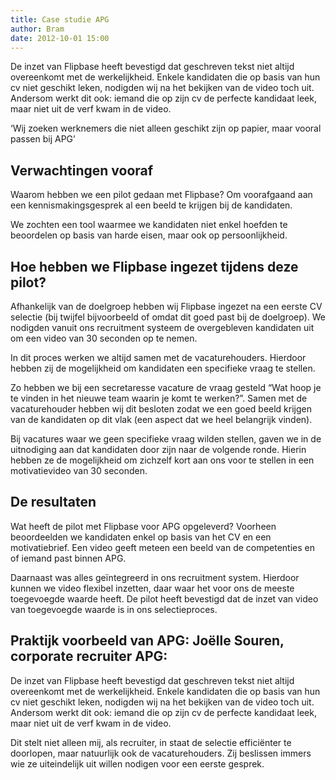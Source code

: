 ```yaml
---
title: Case studie APG
author: Bram
date: 2012-10-01 15:00
---
```


De inzet van Flipbase heeft bevestigd dat geschreven tekst niet altijd overeenkomt met de werkelijkheid. Enkele kandidaten die op basis van hun cv niet geschikt leken, nodigden wij na het bekijken van de video toch uit. Andersom werkt dit ook: iemand die op zijn cv de perfecte kandidaat leek, maar niet uit de verf kwam in de video. 

<span class="more"></span>

‘Wij zoeken werknemers die niet alleen geschikt zijn op papier, maar vooral passen bij APG’

## Verwachtingen vooraf

Waarom hebben we een pilot gedaan met Flipbase?
Om voorafgaand aan een kennismakingsgesprek al een beeld te krijgen bij de kandidaten.

We zochten een tool waarmee we kandidaten niet enkel hoefden te beoordelen op basis van harde eisen, maar ook op persoonlijkheid. 

## Hoe hebben we Flipbase ingezet tijdens deze pilot?
 
Afhankelijk van de doelgroep hebben wij Flipbase ingezet na een eerste CV selectie (bij twijfel bijvoorbeeld of omdat dit goed past bij de doelgroep). We nodigden vanuit ons recruitment systeem de overgebleven kandidaten uit om een video van 30 seconden op te nemen.

In dit proces werken we altijd samen met de vacaturehouders. Hierdoor hebben zij de mogelijkheid om kandidaten een specifieke vraag te stellen. 

Zo hebben we bij een secretaresse vacature de vraag gesteld “Wat hoop je te vinden in het nieuwe team waarin je komt te werken?”. Samen met de vacaturehouder hebben wij dit besloten zodat we een goed beeld krijgen van de kandidaten op dit vlak (een aspect dat we heel belangrijk vinden).

Bij vacatures waar we geen specifieke vraag wilden stellen, gaven we in de uitnodiging aan dat kandidaten door zijn naar de volgende ronde. Hierin hebben ze de mogelijkheid om zichzelf kort aan ons voor te stellen in een motivatievideo van 30 seconden.

## De resultaten

Wat heeft de pilot met Flipbase voor APG opgeleverd?
Voorheen beoordeelden we kandidaten enkel op basis van het CV en een motivatiebrief. Een video geeft meteen een beeld van de competenties en of iemand past binnen APG. 

Daarnaast was alles geïntegreerd in ons recruitment system. Hierdoor kunnen we video flexibel inzetten, daar waar het voor ons de meeste toegevoegde waarde heeft. De pilot heeft bevestigd dat de inzet van video van toegevoegde waarde is in ons selectieproces.

## Praktijk voorbeeld van APG: Joëlle Souren, corporate recruiter APG: 

De inzet van Flipbase heeft bevestigd dat geschreven tekst niet altijd overeenkomt met de werkelijkheid. Enkele kandidaten die op basis van hun cv niet geschikt leken, nodigden wij na het bekijken van de video toch uit. Andersom werkt dit ook: iemand die op zijn cv de perfecte kandidaat leek, maar niet uit de verf kwam in de video. 

Dit stelt niet alleen mij, als recruiter, in staat de selectie efficiënter te doorlopen, maar natuurlijk ook de vacaturehouders. Zij beslissen immers wie ze uiteindelijk uit willen nodigen voor een eerste gesprek.
